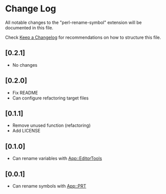 # Change Log

All notable changes to the "perl-rename-symbol" extension will be documented in this file.

Check [Keep a Changelog](http://keepachangelog.com/) for recommendations on how to structure this file.

## [0.2.1]

- No changes

## [0.2.0]

- Fix README
- Can configure refactoring target files

## [0.1.1]

- Remove unused function (refactoring)
- Add LICENSE

## [0.1.0]

- Can rename variables with [App::EditorTools](https://metacpan.org/pod/App::EditorTools)

## [0.0.1]

- Can rename symbols with [App::PRT](https://metacpan.org/pod/prt)
